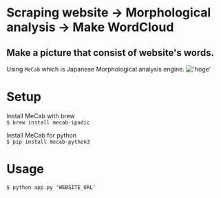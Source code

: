# Scraping website -> Morphological analysis -> Make WordCloud
  
## Make a picture that consist of website's words.
Using `MeCab` which is Japanese Morphological analysis engine.
!['hoge'](https://i.imgur.com/pr4ij7m.png)

# Setup  
Install MeCab with brew  
`$ brew install mecab-ipadic` 
  
Install MeCab for python  
`$ pip install mecab-python3`  


# Usage  
`$ python app.py 'WEBSITE_URL'`
